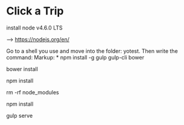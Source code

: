 ﻿# Click a Trip

install node v4.6.0 LTS

  --> https://nodejs.org/en/
  
Go to a shell you use and move into the folder: yotest.
Then write the command:
Markup: * npm install -g gulp gulp-cli bower

bower install

npm install

rm -rf node_modules

npm install

gulp serve
